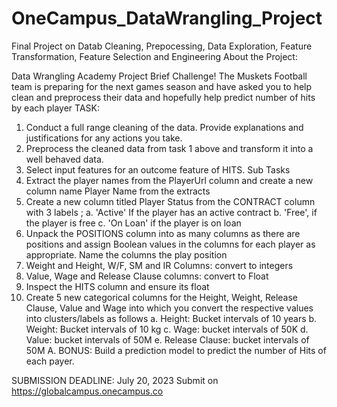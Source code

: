 # OneCampus_DataWrangling_Project
 Final Project on Datab Cleaning, Prepocessing, Data Exploration, Feature Transformation, Feature Selection and Engineering
About the Project:

Data Wrangling Academy Project Brief 
Challenge! 
 The Muskets Football team is preparing for the next games season and have asked you to help clean 
and preprocess their data and hopefully help predict number of hits by each player 
TASK: 
1. Conduct a full range cleaning of the data. Provide explanations and justifications for any actions 
you take. 
2. Preprocess the cleaned data from task 1 above and transform it into a well behaved data. 
3. Select input features for an outcome feature of HITS. 
Sub Tasks 
1. Extract the player names from the PlayerUrl column and create a new column name Player 
Name from the extracts 
2. Create a new column titled Player Status from the CONTRACT column with 3 labels ; 
a. 'Active' If the player has an active contract 
b. 'Free', if the player is free 
c. 'On Loan' if the player is on loan 
3. Unpack the POSITIONS column into as many columns as there are positions and assign Boolean 
values in the columns for each player as appropriate. Name the columns the play position 
4. Weight and Height, W/F, SM and IR Columns: convert to integers 
5. Value, Wage and Release Clause columns: convert to Float 
6. Inspect the HITS column and ensure its float 
7. Create 5 new categorical columns for the Height, Weight, Release Clause, Value and Wage into 
which you convert the respective values into clusters/labels as follows 
a. Height: Bucket intervals of 10 years 
b. Weight: Bucket intervals of 10 kg 
c. Wage: bucket intervals of 50K 
d. Value: bucket intervals of 50M 
e. Release Clause: bucket intervals of 50M 
A. BONUS: Build a prediction model to predict the number of Hits of each payer.


SUBMISSION DEADLINE:
July 20, 2023 
Submit on https://globalcampus.onecampus.co
